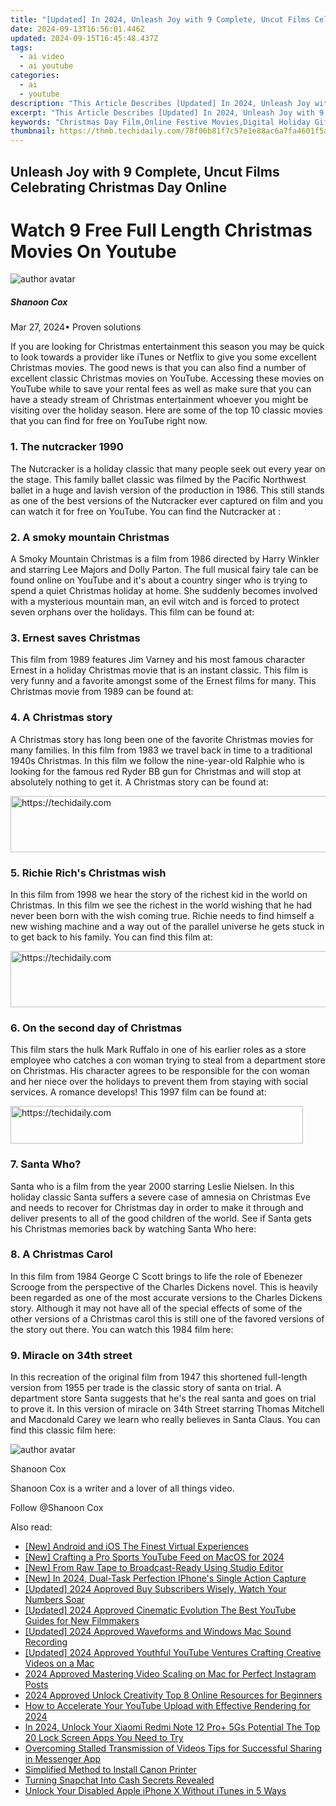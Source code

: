 ```yaml
---
title: "[Updated] In 2024, Unleash Joy with 9 Complete, Uncut Films Celebrating Christmas Day Online"
date: 2024-09-13T16:56:01.446Z
updated: 2024-09-15T16:45:48.437Z
tags:
  - ai video
  - ai youtube
categories:
  - ai
  - youtube
description: "This Article Describes [Updated] In 2024, Unleash Joy with 9 Complete, Uncut Films Celebrating Christmas Day Online"
excerpt: "This Article Describes [Updated] In 2024, Unleash Joy with 9 Complete, Uncut Films Celebrating Christmas Day Online"
keywords: "Christmas Day Film,Online Festive Movies,Digital Holiday Gifts,Untapped Joy Videos,Uncut Christmas Content,Complete Festive Films,Online Holiday Viewing"
thumbnail: https://thmb.techidaily.com/78f06b81f7c57e1e88ac6a7fa4601f5ae07cf7d31be3889aa12b125cc68b1e89.jpg
---
```


## Unleash Joy with 9 Complete, Uncut Films Celebrating Christmas Day Online

# Watch 9 Free Full Length Christmas Movies On Youtube

![author avatar](https://images.wondershare.com/filmora/article-images/shannon-cox.jpg)

##### Shanoon Cox

 Mar 27, 2024• Proven solutions

If you are looking for Christmas entertainment this season you may be quick to look towards a provider like iTunes or Netflix to give you some excellent Christmas movies. The good news is that you can also find a number of excellent classic Christmas movies on YouTube. Accessing these movies on YouTube while to save your rental fees as well as make sure that you can have a steady stream of Christmas entertainment whoever you might be visiting over the holiday season. Here are some of the top 10 classic movies that you can find for free on YouTube right now.

### 1. The nutcracker 1990

The Nutcracker is a holiday classic that many people seek out every year on the stage. This family ballet classic was filmed by the Pacific Northwest ballet in a huge and lavish version of the production in 1986\. This still stands as one of the best versions of the Nutcracker ever captured on film and you can watch it for free on YouTube. You can find the Nutcracker at :

### 2. A smoky mountain Christmas

A Smoky Mountain Christmas is a film from 1986 directed by Harry Winkler and starring Lee Majors and Dolly Parton. The full musical fairy tale can be found online on YouTube and it's about a country singer who is trying to spend a quiet Christmas holiday at home. She suddenly becomes involved with a mysterious mountain man, an evil witch and is forced to protect seven orphans over the holidays. This film can be found at:

### 3. Ernest saves Christmas

This film from 1989 features Jim Varney and his most famous character Ernest in a holiday Christmas movie that is an instant classic. This film is very funny and a favorite amongst some of the Ernest films for many. This Christmas movie from 1989 can be found at:

### 4. A Christmas story

A Christmas story has long been one of the favorite Christmas movies for many families. In this film from 1983 we travel back in time to a traditional 1940s Christmas. In this film we follow the nine-year-old Ralphie who is looking for the famous red Ryder BB gun for Christmas and will stop at absolutely nothing to get it. A Christmas story can be found at:

<!-- affiliate ads begin -->
<a href="https://unicoeye.pxf.io/c/5597632/2134493/18498" target="_top" id="2134493">
  <img src="//a.impactradius-go.com/display-ad/18498-2134493" border="0" alt="https://techidaily.com" width="728" height="90"/>
</a>
<img height="0" width="0" src="https://unicoeye.pxf.io/i/5597632/2134493/18498" style="position:absolute;visibility:hidden;" border="0" />
<!-- affiliate ads end -->

### 5. Richie Rich's Christmas wish

In this film from 1998 we hear the story of the richest kid in the world on Christmas. In this film we see the richest in the world wishing that he had never been born with the wish coming true. Richie needs to find himself a new wishing machine and a way out of the parallel universe he gets stuck in to get back to his family. You can find this film at:

<!-- affiliate ads begin -->
<a href="https://appsumo.8odi.net/c/5597632/2128844/7443" target="_top" id="2128844">
  <img src="//a.impactradius-go.com/display-ad/7443-2128844" border="0" alt="https://techidaily.com" width="728" height="90"/>
</a>
<img height="0" width="0" src="https://appsumo.8odi.net/i/5597632/2128844/7443" style="position:absolute;visibility:hidden;" border="0" />
<!-- affiliate ads end -->

### 6. On the second day of Christmas

This film stars the hulk Mark Ruffalo in one of his earlier roles as a store employee who catches a con woman trying to steal from a department store on Christmas. His character agrees to be responsible for the con woman and her niece over the holidays to prevent them from staying with social services. A romance develops! This 1997 film can be found at:

<!-- affiliate ads begin -->
<a href="https://aligracehair.sjv.io/c/5597632/2135404/19272" target="_top" id="2135404">
  <img src="//a.impactradius-go.com/display-ad/19272-2135404" border="0" alt="https://techidaily.com" width="468" height="60"/>
</a>
<img height="0" width="0" src="https://aligracehair.sjv.io/i/5597632/2135404/19272" style="position:absolute;visibility:hidden;" border="0" />
<!-- affiliate ads end -->

### 7. Santa Who?

Santa who is a film from the year 2000 starring Leslie Nielsen. In this holiday classic Santa suffers a severe case of amnesia on Christmas Eve and needs to recover for Christmas day in order to make it through and deliver presents to all of the good children of the world. See if Santa gets his Christmas memories back by watching Santa Who here:

### 8. A Christmas Carol

In this film from 1984 George C Scott brings to life the role of Ebenezer Scrooge from the perspective of the Charles Dickens novel. This is heavily been regarded as one of the most accurate versions to the Charles Dickens story. Although it may not have all of the special effects of some of the other versions of a Christmas carol this is still one of the favored versions of the story out there. You can watch this 1984 film here:

### 9. Miracle on 34th street

In this recreation of the original film from 1947 this shortened full-length version from 1955 per trade is the classic story of santa on trial. A department store Santa suggests that he's the real santa and goes on trial to prove it. In this version of miracle on 34th Street starring Thomas Mitchell and Macdonald Carey we learn who really believes in Santa Claus. You can find this classic film here:

![author avatar](https://images.wondershare.com/filmora/article-images/shannon-cox.jpg)

Shanoon Cox

Shanoon Cox is a writer and a lover of all things video.

Follow @Shanoon Cox

<ins class="adsbygoogle"
     style="display:block"
     data-ad-format="autorelaxed"
     data-ad-client="ca-pub-7571918770474297"
     data-ad-slot="1223367746"></ins>

<ins class="adsbygoogle"
     style="display:block"
     data-ad-client="ca-pub-7571918770474297"
     data-ad-slot="8358498916"
     data-ad-format="auto"
     data-full-width-responsive="true"></ins>

<span class="atpl-alsoreadstyle">Also read:</span>
<div><ul>
<li><a href="https://fox-glue.techidaily.com/new-android-and-ios-the-finest-virtual-experiences/"><u>[New] Android and iOS The Finest Virtual Experiences</u></a></li>
<li><a href="https://youtube-webster.techidaily.com/rafting-a-pro-sports-youtube-feed-on-macos-for-2024/"><u>[New] Crafting a Pro Sports YouTube Feed on MacOS for 2024</u></a></li>
<li><a href="https://youtube-webster.techidaily.com/rom-raw-tape-to-broadcast-ready-using-studio-editor/"><u>[New] From Raw Tape to Broadcast-Ready Using Studio Editor</u></a></li>
<li><a href="https://fox-helps.techidaily.com/new-in-2024-dual-task-perfection-iphones-single-action-capture/"><u>[New] In 2024, Dual-Task Perfection IPhone's Single Action Capture</u></a></li>
<li><a href="https://youtube-webster.techidaily.com/ed-2024-approved-buy-subscribers-wisely-watch-your-numbers-soar/"><u>[Updated] 2024 Approved Buy Subscribers Wisely, Watch Your Numbers Soar</u></a></li>
<li><a href="https://youtube-webster.techidaily.com/ed-2024-approved-cinematic-evolution-the-best-youtube-guides-for-new-filmmakers/"><u>[Updated] 2024 Approved Cinematic Evolution The Best YouTube Guides for New Filmmakers</u></a></li>
<li><a href="https://video-screen-grab.techidaily.com/updated-2024-approved-waveforms-and-windows-mac-sound-recording/"><u>[Updated] 2024 Approved Waveforms and Windows Mac Sound Recording</u></a></li>
<li><a href="https://youtube-webster.techidaily.com/ed-2024-approved-youthful-youtube-ventures-crafting-creative-videos-on-a-mac/"><u>[Updated] 2024 Approved Youthful YouTube Ventures Crafting Creative Videos on a Mac</u></a></li>
<li><a href="https://instagram-clips.techidaily.com/2024-approved-mastering-video-scaling-on-mac-for-perfect-instagram-posts/"><u>2024 Approved Mastering Video Scaling on Mac for Perfect Instagram Posts</u></a></li>
<li><a href="https://youtube-webster.techidaily.com/approved-unlock-creativity-top-8-online-resources-for-beginners/"><u>2024 Approved Unlock Creativity Top 8 Online Resources for Beginners</u></a></li>
<li><a href="https://youtube-webster.techidaily.com/o-accelerate-your-youtube-upload-with-effective-rendering-for-2024/"><u>How to Accelerate Your YouTube Upload with Effective Rendering for 2024</u></a></li>
<li><a href="https://unlock-android.techidaily.com/in-2024-unlock-your-xiaomi-redmi-note-12-proplus-5gs-potential-the-top-20-lock-screen-apps-you-need-to-try-by-drfone-android/"><u>In 2024, Unlock Your Xiaomi Redmi Note 12 Pro+ 5Gs Potential The Top 20 Lock Screen Apps You Need to Try</u></a></li>
<li><a href="https://facebook-videos.techidaily.com/overcoming-stalled-transmission-of-videos-tips-for-successful-sharing-in-messenger-app/"><u>Overcoming Stalled Transmission of Videos Tips for Successful Sharing in Messenger App</u></a></li>
<li><a href="https://printer-issues.techidaily.com/simplified-method-to-install-canon-printer/"><u>Simplified Method to Install Canon Printer</u></a></li>
<li><a href="https://snapchat-videos.techidaily.com/turning-snapchat-into-cash-secrets-revealed/"><u>Turning Snapchat Into Cash Secrets Revealed</u></a></li>
<li><a href="https://ios-unlock.techidaily.com/unlock-your-disabled-apple-iphone-x-without-itunes-in-5-ways-by-drfone-ios/"><u>Unlock Your Disabled Apple iPhone X Without iTunes in 5 Ways</u></a></li>
</ul></div>

